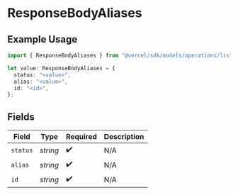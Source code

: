 # ResponseBodyAliases

## Example Usage

```typescript
import { ResponseBodyAliases } from "@vercel/sdk/models/operations/listpromotealiases.js";

let value: ResponseBodyAliases = {
  status: "<value>",
  alias: "<value>",
  id: "<id>",
};
```

## Fields

| Field              | Type               | Required           | Description        |
| ------------------ | ------------------ | ------------------ | ------------------ |
| `status`           | *string*           | :heavy_check_mark: | N/A                |
| `alias`            | *string*           | :heavy_check_mark: | N/A                |
| `id`               | *string*           | :heavy_check_mark: | N/A                |